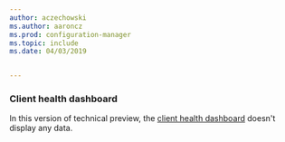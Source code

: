 ```yaml
---
author: aczechowski
ms.author: aaroncz
ms.prod: configuration-manager
ms.topic: include
ms.date: 04/03/2019


---
```


### <a name="ki_health"></a> Client health dashboard

In this version of technical preview, the [client health dashboard](../../technical-preview-1901.md#bkmk_health) doesn't display any data.
